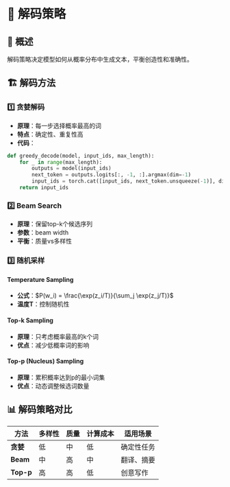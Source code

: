 # 🎲 解码策略

## 🎯 概述
解码策略决定模型如何从概率分布中生成文本，平衡创造性和准确性。

## 🏗️ 解码方法

### 1️⃣ 贪婪解码
- **原理**：每一步选择概率最高的词
- **特点**：确定性、重复性高
- **代码**：
```python
def greedy_decode(model, input_ids, max_length):
    for _ in range(max_length):
        outputs = model(input_ids)
        next_token = outputs.logits[:, -1, :].argmax(dim=-1)
        input_ids = torch.cat([input_ids, next_token.unsqueeze(-1)], dim=-1)
    return input_ids
```

### 2️⃣ Beam Search
- **原理**：保留top-k个候选序列
- **参数**：beam width
- **平衡**：质量vs多样性

### 3️⃣ 随机采样

#### Temperature Sampling
- **公式**：$P(w_i) = \frac{\exp(z_i/T)}{\sum_j \exp(z_j/T)}$
- **温度T**：控制随机性

#### Top-k Sampling
- **原理**：只考虑概率最高的k个词
- **优点**：减少低概率词的影响

#### Top-p (Nucleus) Sampling
- **原理**：累积概率达到p的最小词集
- **优点**：动态调整候选词数量

## 📊 解码策略对比
| 方法 | 多样性 | 质量 | 计算成本 | 适用场景 |
|---|---|---|---|---|
| **贪婪** | 低 | 中 | 低 | 确定性任务 |
| **Beam** | 中 | 高 | 中 | 翻译、摘要 |
| **Top-p** | 高 | 高 | 低 | 创意写作 |